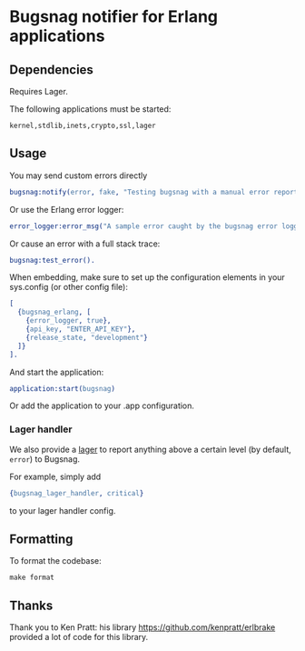 # Bugsnag notifier for Erlang applications

## Dependencies

Requires Lager.

The following applications must be started:

    kernel,stdlib,inets,crypto,ssl,lager

## Usage

You may send custom errors directly

```erlang
bugsnag:notify(error, fake, "Testing bugsnag with a manual error report", no_module, 0).
```

Or use the Erlang error logger:

```erlang
error_logger:error_msg("A sample error caught by the bugsnag error logger.").
```

Or cause an error with a full stack trace:

```erlang
bugsnag:test_error().
```

When embedding, make sure to set up the configuration elements in your sys.config (or other config file):

  ```erlang
  [
    {bugsnag_erlang, [
      {error_logger, true},
      {api_key, "ENTER_API_KEY"},
      {release_state, "development"}
    ]}
  ].
  ```

And start the application:

  ```erlang
  application:start(bugsnag)
  ```

Or add the application to your .app configuration.

### Lager handler

We also provide a [lager](https://github.com/basho/lager) to report anything
above a certain level (by default, `error`) to Bugsnag.

For example, simply add

```erlang
{bugsnag_lager_handler, critical}
```

to your lager handler config.

## Formatting

To format the codebase:

```shell
make format
```

## Thanks

Thank you to Ken Pratt: his library <https://github.com/kenpratt/erlbrake> provided a lot of code for this library.
